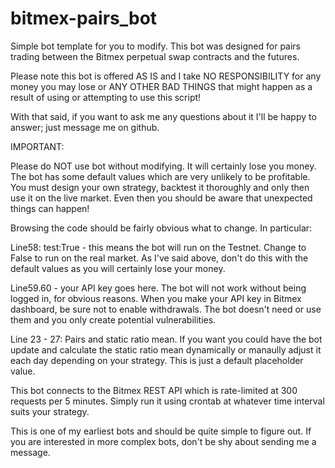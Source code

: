 # bitmex-pairs_bot

Simple bot template for you to modify. This bot was designed for pairs trading between the Bitmex perpetual swap contracts and the futures. 

Please note this bot is offered AS IS and I take NO RESPONSIBILITY for any money you may lose or ANY OTHER BAD THINGS that might happen as a result of using or attempting to use this script!

With that said, if you want to ask me any questions about it I'll be happy to answer; just message me on github. 

IMPORTANT:

Please do NOT use bot without modifying. It will certainly lose you money. The bot has some default values which are very unlikely to be profitable. You must design your own strategy, backtest it thoroughly and only then use it on the live market. Even then you should be aware that unexpected things can happen!

Browsing the code should be fairly obvious what to change. In particular:

Line58: test:True - this means the bot will run on the Testnet. Change to False to run on the real market. As I've said above, don't do this with the default values as you will certainly lose your money. 

Line59.60 - your API key goes here. The bot will not work without being logged in, for obvious reasons. When you make your API key in Bitmex dashboard, be sure not to enable withdrawals. The bot doesn't need or use them and you only create potential vulnerabilities. 

Line 23 - 27: Pairs and static ratio mean. If you want you could have the bot update and calculate the static ratio mean dynamically or manaully adjust it each day depending on your strategy. This is just a default placeholder value.

This bot connects to the Bitmex REST API which is rate-limited at 300 requests per 5 minutes. Simply run it using crontab at whatever time interval suits your strategy.

This is one of my earliest bots and should be quite simple to figure out. If you are interested in more complex bots, don't be shy about sending me a message. 





